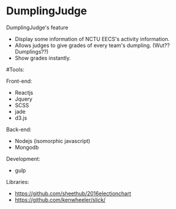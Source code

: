 # DumplingJudge

DumplingJudge's feature
- Display some information of NCTU EECS's activity information. 
- Allows judges to give grades of every team's dumpling. (Wut?? Dumplings??)
- Show grades instantly.

#Tools:

Front-end:
- Reactjs
- Jquery
- SCSS
- jade
- d3.js

Back-end:
- Nodejs (isomorphic javascript)
- Mongodb

Development:
- gulp

Libraries:
- https://github.com/sheethub/2016electionchart
- https://github.com/kenwheeler/slick/

